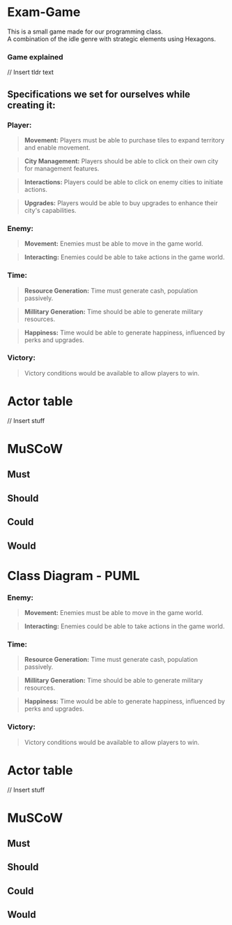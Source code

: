 # Exam-Game
This is a small game made for our programming class.
<br>
A combination of the idle genre with strategic elements using Hexagons.

### Game explained
// Insert tldr text

## Specifications we set for ourselves while creating it:
### Player: 

> **Movement:** Players must be able to purchase tiles to expand territory and enable movement. 

> **City Management:** Players should be able to click on their own city for management features. 

> **Interactions:** Players could be able to click on enemy cities to initiate actions. 

> **Upgrades:** Players would be able to buy upgrades to enhance their city's capabilities. 

### Enemy:

> **Movement:** Enemies must be able to move in the game world. 

> **Interacting:** Enemies could be able to take actions in the game world. 

### Time:

> **Resource Generation:** Time must generate cash, population passively. 

> **Millitary Generation:** Time should be able to generate military resources. 

> **Happiness:** Time would be able to generate happiness, influenced by perks and upgrades. 

### Victory:

> Victory conditions would be available to allow players to win. 


# Actor table
// Insert stuff

# MuSCoW
## Must

## Should

## Could

## Would

# Class Diagram - PUML


### Enemy:

> **Movement:** Enemies must be able to move in the game world. 

> **Interacting:** Enemies could be able to take actions in the game world. 

### Time:

> **Resource Generation:** Time must generate cash, population passively. 

> **Millitary Generation:** Time should be able to generate military resources. 

> **Happiness:** Time would be able to generate happiness, influenced by perks and upgrades. 

### Victory:

> Victory conditions would be available to allow players to win. 


# Actor table
// Insert stuff

# MuSCoW
## Must

## Should

## Could

## Would